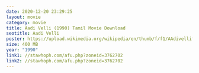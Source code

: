 ```yaml
---
date: 2020-12-20 23:29:25
layout: movie
category: movie
title: Aadi Velli (1990) Tamil Movie Download
seotitle: Aadi Velli
poster: https://upload.wikimedia.org/wikipedia/en/thumb/f/f1/AAdivellifilm.jpg/220px-AAdivellifilm.jpg
size: 400 MB
year: "1990"
link1: //stawhoph.com/afu.php?zoneid=3762702
link2: //stawhoph.com/afu.php?zoneid=3762702
---
```

